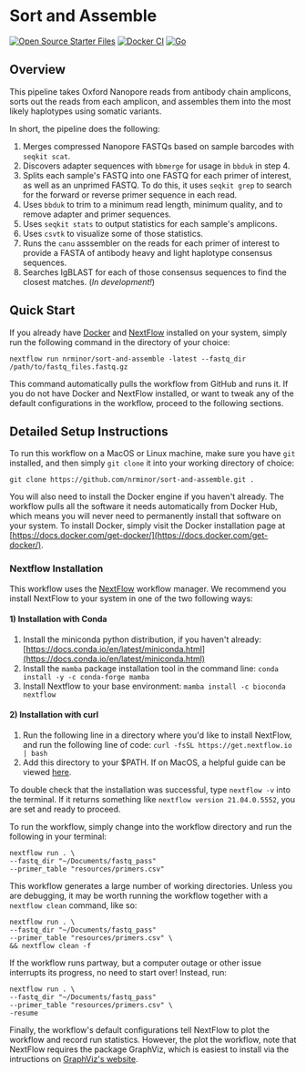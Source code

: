 # Sort and Assemble
[![Open Source Starter Files](https://github.com/nrminor/sort-and-assemble/actions/workflows/open-source-starter.yaml/badge.svg)](https://github.com/nrminor/sort-and-assemble/actions/workflows/open-source-starter.yaml) [![Docker CI](https://github.com/nrminor/sort-and-assemble/actions/workflows/docker-image.yaml/badge.svg)](https://github.com/sort-and-assemble/ALPINE/actions/workflows/docker-image.yaml) [![Go](https://github.com/nrminor/sort-and-assemble/actions/workflows/go.yml/badge.svg)](https://github.com/nrminor/sort-and-assemble/actions/workflows/go.yml)

## Overview
This pipeline takes Oxford Nanopore reads from antibody chain amplicons, sorts out the reads from each amplicon, and assembles them into the most likely haplotypes using somatic variants.

In short, the pipeline does the following:
1. Merges compressed Nanopore FASTQs based on sample barcodes with `seqkit scat`.
2. Discovers adapter sequences with `bbmerge` for usage in `bbduk` in step 4.
3. Splits each sample's FASTQ into one FASTQ for each primer of interest, as well as an unprimed FASTQ. To do this, it uses `seqkit grep` to search for the forward or reverse primer sequence in each read.
4. Uses `bbduk` to trim to a minimum read length, minimum quality, and to remove adapter and primer sequences.
5. Uses `seqkit stats` to output statistics for each sample's amplicons.
6. Uses `csvtk` to visualize some of those statistics.
7. Runs the `canu` asssembler on the reads for each primer of interest to provide a FASTA of antibody heavy and light haplotype consensus sequences.
8. Searches IgBLAST for each of those consensus sequences to find the closest matches. (*In development!*)

## Quick Start

If you already have [Docker](https://www.docker.com/get-started/) and [NextFlow](https://www.nextflow.io/) installed on your system, simply run the following command in the directory of your choice:

```
nextflow run nrminor/sort-and-assemble -latest --fastq_dir /path/to/fastq_files.fastq.gz
```

This command automatically pulls the workflow from GitHub and runs it. If you do not have Docker and NextFlow installed, or want to tweak any of the default configurations in the workflow, proceed to the following sections.

## Detailed Setup Instructions

To run this workflow on a MacOS or Linux machine, make sure you have `git` installed, and then simply `git clone` it into your working directory of choice:

```
git clone https://github.com/nrminor/sort-and-assemble.git .
```

You will also need to install the Docker engine if you haven't already. The workflow pulls all the software it needs automatically from Docker Hub, which means you will never need to permanently install that software on your system. To install Docker, simply visit the Docker installation page at [https://docs.docker.com/get-docker/](https://docs.docker.com/get-docker/).

### Nextflow Installation

This workflow uses the [NextFlow](https://www.nextflow.io/) workflow manager. We recommend you install NextFlow to your system in one of the two following ways:

#### 1) Installation with Conda

1. Install the miniconda python distribution, if you haven't already: [https://docs.conda.io/en/latest/miniconda.html](https://docs.conda.io/en/latest/miniconda.html)
2. Install the `mamba` package installation tool in the command line:
   `conda install -y -c conda-forge mamba`
3. Install Nextflow to your base environment:
   `mamba install -c bioconda nextflow `

#### 2) Installation with curl

1. Run the following line in a directory where you'd like to install NextFlow, and run the following line of code:
   `curl -fsSL https://get.nextflow.io | bash`
2. Add this directory to your $PATH. If on MacOS, a helpful guide can be viewed [here](https://www.architectryan.com/2012/10/02/add-to-the-path-on-mac-os-x-mountain-lion/).

To double check that the installation was successful, type `nextflow -v` into the terminal. If it returns something like `nextflow version 21.04.0.5552`, you are set and ready to proceed.

To run the workflow, simply change into the workflow directory and run the following in your terminal:

```
nextflow run . \
--fastq_dir "~/Documents/fastq_pass"
--primer_table "resources/primers.csv"
```

This workflow generates a large number of working directories. Unless you are debugging, it may be worth running the workflow together with a `nextflow clean` command, like so:

```
nextflow run . \
--fastq_dir "~/Documents/fastq_pass"
--primer_table "resources/primers.csv" \
&& nextflow clean -f 
```

If the workflow runs partway, but a computer outage or other issue interrupts its progress, no need to start over! Instead, run:

```
nextflow run . \
--fastq_dir "~/Documents/fastq_pass"
--primer_table "resources/primers.csv" \
-resume
```

Finally, the workflow's default configurations tell NextFlow to plot the workflow and record run statistics. However, the plot the workflow, note that NextFlow requires the package GraphViz, which is easiest to install via the intructions on [GraphViz's website](https://graphviz.org/download/).
